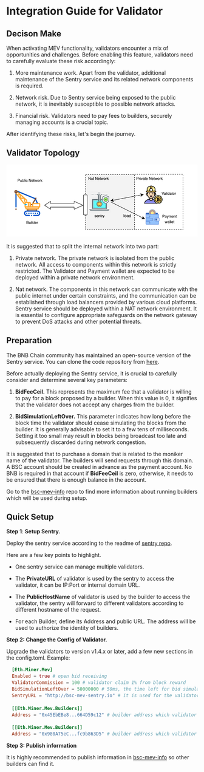 # Integration Guide for Validator

## Decison Make

When activating MEV functionality, validators encounter a mix of
opportunities and challenges. Before enabling this feature, validators
need to carefully evaluate these risk accordingly:

1. More maintenance work. Apart from the validator, additional
   maintenance of the Sentry service and its related network
   components is required.

2. Network risk. Due to Sentry service being exposed to the public
   network, it is inevitably susceptible to possible network attacks.

3. Financial risk. Validators need to pay fees to builders, securely
   managing accounts is a crucial topic.

After identifying these risks, let's begin the journey.

## Validator Topology

![Validator Topology](../assets/mev/mev-topology.png)

It is suggested that to split the internal network into two part:

1. Private network. The private network is isolated from the public
   network. All access to components within this network is strictly
   restricted. The Validator and Payment wallet are expected to be
   deployed within a private network environment.

2. Nat network. The components in this network can communicate with the
   public internet under certain constraints, and the communication
   can be established through load balancers provided by various
   cloud platforms. Sentry service should be deployed within a NAT
   network environment. It is essential to configure appropriate
   safeguards on the network gateway to prevent DoS attacks and other
   potential threats.

## Preparation

The BNB Chain community has maintained an open-source version of the
Sentry service. You can clone the code repository from
[here](https://github.com/bnb-chain/bsc-mev-sentry).

Before actually deploying the Sentry service, it is crucial to carefully
consider and determine several key parameters:

1. **BidFeeCeil.** This represents the maximum fee that a validator is
   willing to pay for a block proposed by a builder. When this value
   is 0, it signifies that the validator does not accept any charges
   from the builder.

2. **BidSimulationLeftOver.** This parameter indicates how long before
   the block time the validator should cease simulating the blocks
   from the builder. It is generally advisable to set it to a few
   tens of milliseconds. Setting it too small may result in blocks
   being broadcast too late and subsequently discarded during network
   congestion.

It is suggested that to purchase a domain that is related to the moniker
name of the validator. The builders will send requests through this
domain. A BSC account should be created in advance as the payment
account. No BNB is required in that account if **BidFeeCeil** is zero,
otherwise, it needs to be ensured that there is enough balance in the
account.

Go to the [bsc-mev-info](https://github.com/bnb-chain/bsc-mev-info)
repo to find more information about running builders which will be used
during setup.

## Quick Setup

**Step 1**: **Setup Sentry.**

Deploy the sentry service according to the readme of [sentry repo](https://github.com/bnb-chain/bsc-mev-sentry).

Here are a few key points to highlight.

- One sentry service can manage multiple validators.

- The **PrivateURL** of validator is used by the sentry to access the
  validator, it can be IP:Port or internal domain URL.

- The **PublicHostName** of validator is used by the builder to access
  the validator, the sentry will forward to different validators
  according to different hostname of the request.

- For each Builder, define its Address and public URL. The address
  will be used to authorize the identity of builders.

**Step 2: Change the Config of Validator.**

Upgrade the validators to version v1.4.x or later, add a few new
sections in the config.toml. Example:

```toml
  [Eth.Miner.Mev]
  Enabled = true # open bid receiving
  ValidatorCommission = 100 # validator claim 1% from block reward
  BidSimulationLeftOver = 50000000 # 50ms, the time left for bid simulation
  SentryURL = "http://bsc-mev-sentry.io" # it is used for the validator to access the sentry, it should be a private URL or IP:Port.

  [[Eth.Miner.Mev.Builders]]
  Address = "0x45EbEBe8...664D59c12" # builder address which validator is willing to receive bid from

  [[Eth.Miner.Mev.Builders]]
  Address = "0x980A75eC...fc9b863D5" # builder address which validator is willing to receive bid from
```

**Step 3: Publish information**

It is highly recommended to publish information in [bsc-mev-info](https://github.com/bnb-chain/bsc-mev-info)
so other builders can find it.

 